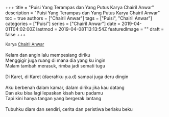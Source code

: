 +++
title = "Puisi Yang Terampas dan Yang Putus Karya Chairil Anwar"
description = "Puisi Yang Terampas dan Yang Putus Karya Chairil Anwar"
toc = true
authors = ["Chairil Anwar"]
tags = ["Puisi", "Chairil Anwar"]
categories = ["Puisi"]
series = ["Chairil Anwar"]
date = 2019-04-01T04:02:00Z
lastmod = 2019-04-08T13:13:54Z
featuredImage = ""
draft = false
+++

<div style="text-align: justify;">
<div style="font-size: small;">Karya <a href="/authors/chairil-anwar/" target="_blank">Chairil Anwar</a></div><br />
Kelam dan angin lalu mempesiang diriku<br />Menggigir juga ruang di mana dia yang ku ingin<br />Malam tambah merasuk, rimba jadi semati tugu<br /><br />Di Karet, di Karet (daerahku y.a.d) sampai juga deru dingin<br /><br />Aku berbenah dalam kamar, dalam diriku jika kau datang<br />Dan aku bisa lagi lepaskan kisah baru padamu<br />Tapi kini hanya tangan yang bergerak lantang<br /><br />Tubuhku diam dan sendiri, cerita dan peristiwa berlaku beku</div>
